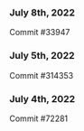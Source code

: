 ### July 8th, 2022

Commit #33947

### July 5th, 2022

Commit #314353


### July 4th, 2022

Commit #72281
